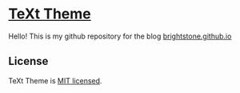 # [TeXt Theme](https://github.com/kitian616/jekyll-TeXt-theme)

Hello! 
This is my github repository for the blog [brightstone.github.io](brightstone.github.io)

## License

TeXt Theme is [MIT licensed](https://github.com/kitian616/jekyll-TeXt-theme/blob/master/LICENSE).
